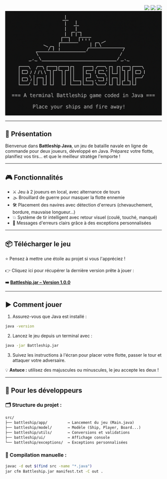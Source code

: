 <div align="right">
    <img src="https://img.shields.io/github/v/release/ScrimaliAnthony/Battleship-java" />
    <img src="https://img.shields.io/github/stars/ScrimaliAnthony/Battleship-java?style=social" />
    <img src="https://visitor-badge.laobi.icu/badge?page_id=ScrimaliAnthony.Battleship-java" />
</div>

<img src="./img.png"/>



---
## 🚢 Présentation

Bienvenue dans **Battleship Java**, un jeu de bataille navale en ligne de commande pour deux joueurs, développé en Java. Préparez votre flotte, planifiez vos tirs... et que le meilleur stratège l'emporte !

---

## 🎮 Fonctionnalités

* ⚔️ Jeu à 2 joueurs en local, avec alternance de tours
* 🌫 Brouillard de guerre pour masquer la flotte ennemie
* 🛠 Placement des navires avec détection d'erreurs (chevauchement, bordure, mauvaise longueur...)
* 💥 Système de tir intelligent avec retour visuel (coulé, touché, manqué)
* 📢 Messages d'erreurs clairs grâce à des exceptions personnalisées

---

## 📦 Télécharger le jeu

⭐ Pensez à mettre une étoile au projet si vous l'appréciez !

👉 Cliquez ici pour récupérer la dernière version prête à jouer :

**➡️ [Battleship.jar – Version 1.0.0](https://github.com/ScrimaliAnthony/battleship-java/releases/latest)**

---

## ▶️ Comment jouer

1. Assurez-vous que Java est installé :

```bash
java -version
```

2. Lancez le jeu depuis un terminal avec :

```bash
java -jar Battleship.jar
```

3. Suivez les instructions à l'écran pour placer votre flotte, passer le tour et attaquer votre adversaire.

💡 **Astuce :** utilisez des majuscules ou minuscules, le jeu accepte les deux !

---

## 💠 Pour les développeurs

### 🗂 Structure du projet :

```
src/
├── battleship/app/         → Lancement du jeu (Main.java)
├── battleship/model/       → Modèle (Ship, Player, Board...)
├── battleship/utils/       → Conversions et validations
├── battleship/ui/          → Affichage console
└── battleship/exceptions/  → Exceptions personnalisées
```

### 🔨 Compilation manuelle :

```bash
javac -d out $(find src -name "*.java")
jar cfm Battleship.jar manifest.txt -C out .
```
